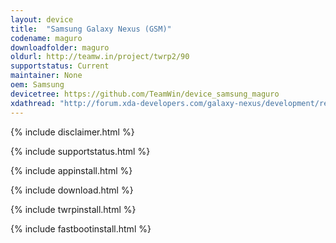 ```yaml
---
layout: device
title:  "Samsung Galaxy Nexus (GSM)"
codename: maguro
downloadfolder: maguro
oldurl: http://teamw.in/project/twrp2/90
supportstatus: Current
maintainer: None
oem: Samsung
devicetree: https://github.com/TeamWin/device_samsung_maguro
xdathread: "http://forum.xda-developers.com/galaxy-nexus/development/recovery-twrp-2-7-1-0-touch-recovery-t1592689"
---
```


{% include disclaimer.html %}

{% include supportstatus.html %}

{% include appinstall.html %}

{% include download.html %}

{% include twrpinstall.html %}

{% include fastbootinstall.html %}
